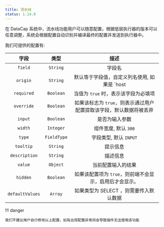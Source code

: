 ```yaml
---
title: 流水线
status: 1.14.0
---
```


在 DataCap 系统中，流水线功能用户可以随意配置，根据低层执行器的版本可以任意调整，系统会根据配置自动识别并编译最终的配置并发送到执行器中。

我们可提供的配置有:

|       字段        |     类型      |                           描述                           |
|:---------------:|:-----------:|:------------------------------------------------------:|
|     `field`     |  `String`   |                          字段名                           |
|    `origin`     |  `String`   | 默认等于字段值，自定义列名使用, 如果是 `host|port` 格式，系统将会将字段通过 `:` 进行拼接  |
|   `required`    |  `Boolean`  |                 当值为 `true` 时，表示该字段为必填项                 |
|   `override`    |  `Boolean`  | 如果该标志为 `true`，则表示通过用户配置提取该字段，默认数据将被丢弃 |
|     `input`     |  `Boolean`  |                        是否为输入参数                         |
|     `width`     |  `Integer`  |                     组件宽度, 默认 `300`                     |
|     `type`      | `FieldType` |                    字段类型, 默认 `INPUT`                    |
|    `tooltip`    |  `String`   |                          提示信息                          |
|  `description`  |  `String`   |                          描述信息                          |
|     `value`     |  `Object`   |                       当前配置输入的结果                        |
|    `hidden`     |  `Boolean`  |            如果该配置项为 `true`，则前端不会显示，启用后才会显示。             |
| `defaultValues` |   `Array`   |                如果类型为 SELECT ，则需要传入默认数据                 |

!!! danger

    我们不建议用户自行修改以上配置，如有出现配置异常将会导致插件无法使用该功能
